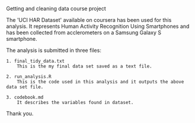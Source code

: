 Getting and cleaning data course project

The 'UCI HAR Dataset' available on coursera has been used for this analysis. 
It represents Human Activity Recognition Using Smartphones and has been collected from acclerometers on a Samsung Galaxy S smartphone.

The analysis is submitted in three files:

	1. final_tidy_data.txt
		This is the my final data set saved as a text file.
	
	2. run_analysis.R
		This is the code used in this analysis and it outputs the above data set file.

	3. codebook.md
		It describes the variables found in dataset.

Thank you.
